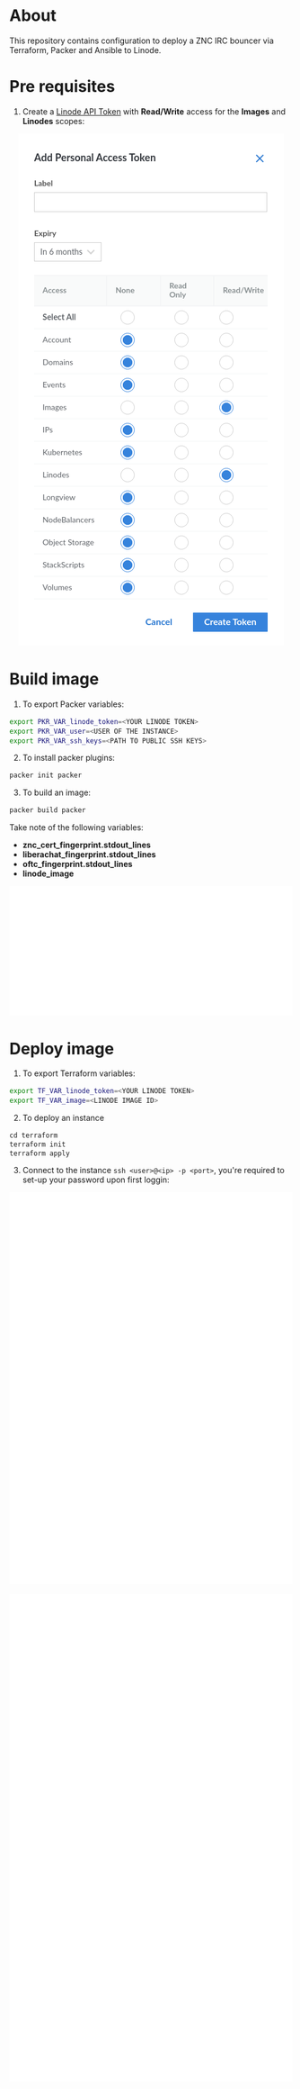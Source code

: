 # About

This repository contains configuration to deploy a ZNC IRC bouncer via Terraform, Packer and Ansible to Linode.

# Pre requisites

1. Create a [Linode API Token](https://www.linode.com/docs/products/tools/linode-api/guides/get-access-token/) with **Read/Write** access for the **Images** and **Linodes** scopes:

<div align="center">

![Screenshot of Linode's interface showcasing the possible scopes a Linode access token can have](img/linode-api-scopes.png)

</div>

# Build image

1. To export Packer variables:

```bash
export PKR_VAR_linode_token=<YOUR LINODE TOKEN>
export PKR_VAR_user=<USER OF THE INSTANCE>
export PKR_VAR_ssh_keys=<PATH TO PUBLIC SSH KEYS>

```

2. To install packer plugins:

```bash
packer init packer
```

3. To build an image:

```bash
packer build packer
```

Take note of the following variables:

- **znc_cert_fingerprint.stdout_lines**
- **liberachat_fingerprint.stdout_lines**
- **oftc_fingerprint.stdout_lines**
- **linode_image**

<div align="center">

![Screenshot of Ansible's output showing three certificate variables ](img/fingerprints.svg)

</div>

# Deploy image

1. To export Terraform variables:

```bash
export TF_VAR_linode_token=<YOUR LINODE TOKEN>
export TF_VAR_image=<LINODE IMAGE ID>
```

2. To deploy an instance

```
cd terraform
terraform init
terraform apply
```

3. Connect to the instance `ssh <user>@<ip> -p <port>`, you're required to set-up your password upon first loggin:

<div align="center">

![Terminal showing how to set password of the instance user](img/set-password.svg)

</div>

<div align="center">

![Terminal showing the first SSH login](img/first-login.svg)

</div>
